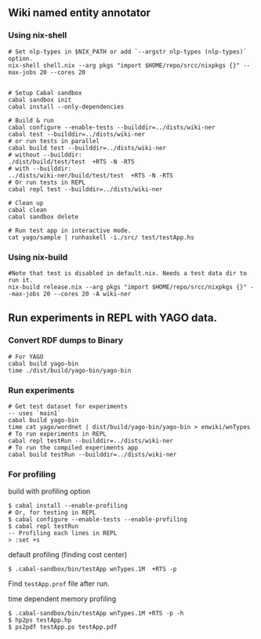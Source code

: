 ## Wiki named entity annotator
### Using nix-shell
```
# Set nlp-types in $NIX_PATH or add `--argstr nlp-types (nlp-types)` option.
nix-shell shell.nix --arg pkgs "import $HOME/repo/srcc/nixpkgs {}" --max-jobs 20 --cores 20


# Setup Cabal sandbox
cabal sandbox init
cabal install --only-dependencies

# Build & run
cabal configure --enable-tests --builddir=../dists/wiki-ner
cabal test --builddir=../dists/wiki-ner
# or run tests in parallel 
cabal build test --builddir=../dists/wiki-ner
# without --builddir:
./dist/build/test/test  +RTS -N -RTS
# with --builddir:
../dists/wiki-ner/build/test/test  +RTS -N -RTS
# Or run tests in REPL
cabal repl test --builddir=../dists/wiki-ner

# Clean up
cabal clean
cabal sandbox delete

# Run test app in interactive mode.
cat yago/sample | runhaskell -i./src/ test/testApp.hs 
```

### Using nix-build
```
#Note that test is disabled in default.nix. Needs a test data dir to run it.
nix-build release.nix --arg pkgs "import $HOME/repo/srcc/nixpkgs {}" --max-jobs 20 --cores 20 -A wiki-ner
```

## Run experiments in REPL with YAGO data.
### Convert RDF dumps to Binary
```
# For YAGO
cabal build yago-bin
time ./dist/build/yago-bin/yago-bin
```

### Run experiments
```
# Get test dataset for experiments
-- uses `main1`
cabal build yago-bin
time cat yago/wordnet | dist/build/yago-bin/yago-bin > enwiki/wnTypes
# To run experiments in REPL
cabal repl testRun --builddir=../dists/wiki-ner
# To run the compiled experiments app
cabal build testRun --builddir=../dists/wiki-ner
```



### For profiling

build with profiling option
```
$ cabal install --enable-profiling
# Or, for testing in REPL
$ cabal configure --enable-tests --enable-profiling 
$ cabal repl testRun
-- Profiling each lines in REPL
> :set +s
```

default profiling (finding cost center)
```
$ .cabal-sandbox/bin/testApp wnTypes.1M  +RTS -p
```
Find `testApp.prof` file after run.


time dependent memory profiling
```
$ .cabal-sandbox/bin/testApp wnTypes.1M +RTS -p -h
$ hp2ps testApp.hp
$ ps2pdf testApp.ps testApp.pdf
```

